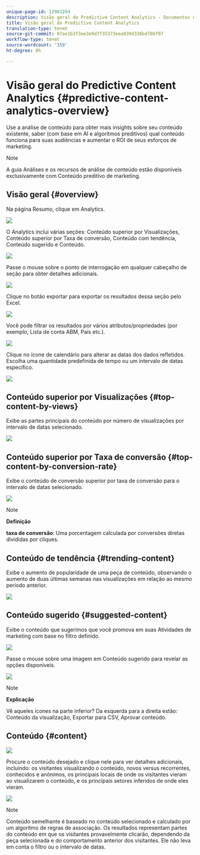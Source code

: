 ```yaml
---
unique-page-id: 12981204
description: Visão geral do Predictive Content Analytics - Documentos do Marketing - Documentação do produto
title: Visão geral do Predictive Content Analytics
translation-type: tm+mt
source-git-commit: 07ae1b3f3ee3e9d7f35373eea039d336bd786f97
workflow-type: tm+mt
source-wordcount: '359'
ht-degree: 0%

---
```



# Visão geral do Predictive Content Analytics {#predictive-content-analytics-overview}

Use a análise de conteúdo para obter mais insights sobre seu conteúdo existente, saber (com base em AI e algoritmos preditivos) qual conteúdo funciona para suas audiências e aumentar o ROI de seus esforços de marketing.

>[!NOTE]
>
>A guia Análises e os recursos de análise de conteúdo estão disponíveis exclusivamente com Conteúdo preditivo de marketing.

## Visão geral {#overview}

Na página Resumo, clique em Analytics.

![](assets/one.png)

O Analytics inclui várias seções: Conteúdo superior por Visualizações, Conteúdo superior por Taxa de conversão, Conteúdo com tendência, Conteúdo sugerido e Conteúdo.

![](assets/new-2.png)

Passe o mouse sobre o ponto de interrogação em qualquer cabeçalho de seção para obter detalhes adicionais.

![](assets/new-3.png)

Clique no botão exportar para exportar os resultados dessa seção pelo Excel.

![](assets/new-3point5.png)

Você pode filtrar os resultados por vários atributos/propriedades (por exemplo, Lista de conta ABM, País etc.).

![](assets/pca.png)

Clique no ícone de calendário para alterar as datas dos dados refletidos. Escolha uma quantidade predefinida de tempo ou um intervalo de datas específico.

![](assets/dates.png)

## Conteúdo superior por Visualizações {#top-content-by-views}

Exibe as partes principais do conteúdo por número de visualizações por intervalo de datas selecionado.

![](assets/new-6.png)

## Conteúdo superior por Taxa de conversão {#top-content-by-conversion-rate}

Exibe o conteúdo de conversão superior por taxa de conversão para o intervalo de datas selecionado.

![](assets/new-7.png)

>[!NOTE]
>
>**Definição**
>
>**taxa de conversão**: Uma porcentagem calculada por conversões diretas divididas por cliques.

## Conteúdo de tendência {#trending-content}

Exibe o aumento de popularidade de uma peça de conteúdo, observando o aumento de duas últimas semanas nas visualizações em relação ao mesmo período anterior.

![](assets/new-8.png)

## Conteúdo sugerido {#suggested-content}

Exibe o conteúdo que sugerimos que você promova em suas Atividades de marketing com base no filtro definido.

![](assets/image2017-10-3-10-3a18-3a35.png)

Passe o mouse sobre uma imagem em Conteúdo sugerido para revelar as opções disponíveis.

![](assets/image2017-10-3-10-3a21-3a37.png)

>[!NOTE]
>
>**Explicação**
>
>Vê aqueles ícones na parte inferior? Da esquerda para a direita estão: Conteúdo da visualização, Exportar para CSV, Aprovar conteúdo.

## Conteúdo {#content}

![](assets/image2017-10-3-10-3a22-3a24.png)

Procure o conteúdo desejado e clique nele para ver detalhes adicionais, incluindo: os visitantes visualizando o conteúdo, novos versus recorrentes, conhecidos e anônimos, os principais locais de onde os visitantes vieram ao visualizarem o conteúdo, e os principais setores inferidos de onde eles vieram.

![](assets/image2017-10-3-10-3a23-3a40.png)

>[!NOTE]
>
>Conteúdo semelhante é baseado no conteúdo selecionado e calculado por um algoritmo de regras de associação. Os resultados representam partes do conteúdo em que os visitantes provavelmente clicarão, dependendo da peça selecionada e do comportamento anterior dos visitantes. Ele não leva em conta o filtro ou o intervalo de datas.

